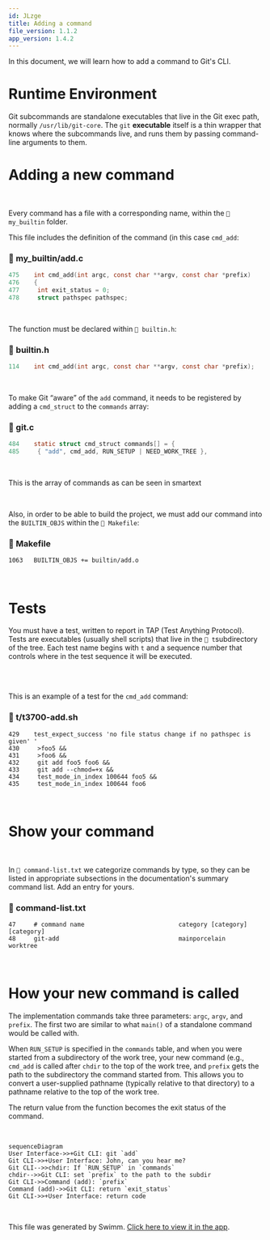 ```yaml
---
id: JLzge
title: Adding a command
file_version: 1.1.2
app_version: 1.4.2
---
```


In this document, we will learn how to add a command to Git's CLI.

# Runtime Environment

Git subcommands are standalone executables that live in the Git exec path, normally `/usr/lib/git-core`. The `git` **executable** itself is a thin wrapper that knows where the subcommands live, and runs them by passing command-line arguments to them.

# Adding a new command

<br/>

Every command has a file with a corresponding name, within the `📄 my_builtin` folder.

This file includes the definition of the command (in this case `cmd_add`<swm-token data-swm-token=":my_builtin/add.c:475:2:2:`int cmd_add(int argc, const char **argv, const char *prefix)`"/>:
<!-- NOTE-swimm-snippet: the lines below link your snippet to Swimm -->
### 📄 my_builtin/add.c
```c
475    int cmd_add(int argc, const char **argv, const char *prefix)
476    {
477    	int exit_status = 0;
478    	struct pathspec pathspec;
```

<br/>

The function must be declared within `📄 builtin.h`:
<!-- NOTE-swimm-snippet: the lines below link your snippet to Swimm -->
### 📄 builtin.h
```c
114    int cmd_add(int argc, const char **argv, const char *prefix);
```

<br/>

To make Git “aware” of the `add`<swm-token data-swm-token=":git.c:485:4:4:`	{ &quot;add&quot;, cmd_add, RUN_SETUP | NEED_WORK_TREE },`"/> command, it needs to be registered by adding a `cmd_struct`<swm-token data-swm-token=":git.c:484:4:4:`static struct cmd_struct commands[] = {`"/> to the `commands`<swm-token data-swm-token=":git.c:484:6:6:`static struct cmd_struct commands[] = {`"/> array:
<!-- NOTE-swimm-snippet: the lines below link your snippet to Swimm -->
### 📄 git.c
```c
484    static struct cmd_struct commands[] = {
485    	{ "add", cmd_add, RUN_SETUP | NEED_WORK_TREE },
```

<br/>

This is the array of commands as can be seen in smartext

<br/>

Also, in order to be able to build the project, we must add our command into the `BUILTIN_OBJS`<swm-token data-swm-token=":Makefile:1063:0:0:`BUILTIN_OBJS += builtin/add.o`"/> within the `📄 Makefile`:
<!-- NOTE-swimm-snippet: the lines below link your snippet to Swimm -->
### 📄 Makefile
```
1063   BUILTIN_OBJS += builtin/add.o
```

<br/>

# Tests

You must have a test, written to report in TAP (Test Anything Protocol). Tests are executables (usually shell scripts) that live in the `📄 t`subdirectory of the tree. Each test name begins with `t` and a sequence number that controls where in the test sequence it will be executed.

<br/>

<br/>

This is an example of a test for the `cmd_add`<swm-token data-swm-token=":builtin.h:114:2:2:`int cmd_add(int argc, const char **argv, const char *prefix);`"/> command:
<!-- NOTE-swimm-snippet: the lines below link your snippet to Swimm -->
### 📄 t/t3700-add.sh
```shell
429    test_expect_success 'no file status change if no pathspec is given' '
430    	>foo5 &&
431    	>foo6 &&
432    	git add foo5 foo6 &&
433    	git add --chmod=+x &&
434    	test_mode_in_index 100644 foo5 &&
435    	test_mode_in_index 100644 foo6
```

<br/>

# Show your command

<br/>

In `📄 command-list.txt` we categorize commands by type, so they can be listed in appropriate subsections in the documentation's summary command list. Add an entry for yours.
<!-- NOTE-swimm-snippet: the lines below link your snippet to Swimm -->
### 📄 command-list.txt
```text
47     # command name                          category [category] [category]
48     git-add                                 mainporcelain           worktree
```

<br/>

# How your new command is called

The implementation commands take three parameters: `argc`<swm-token data-swm-token=":my_builtin/add.c:475:6:6:`int cmd_add(int argc, const char **argv, const char *prefix)`"/>, `argv`<swm-token data-swm-token=":builtin.h:114:14:14:`int cmd_add(int argc, const char **argv, const char *prefix);`"/>, and `prefix`<swm-token data-swm-token=":builtin.h:114:22:22:`int cmd_add(int argc, const char **argv, const char *prefix);`"/>. The first two are similar to what `main()` of a standalone command would be called with.

When `RUN_SETUP`<swm-token data-swm-token=":git.c:485:11:11:`	{ &quot;add&quot;, cmd_add, RUN_SETUP | NEED_WORK_TREE },`"/> is specified in the `commands`<swm-token data-swm-token=":git.c:484:6:6:`static struct cmd_struct commands[] = {`"/> table, and when you were started from a subdirectory of the work tree, your new command (e.g., `cmd_add`<swm-token data-swm-token=":builtin.h:114:2:2:`int cmd_add(int argc, const char **argv, const char *prefix);`"/> is called after `chdir` to the top of the work tree, and `prefix`<swm-token data-swm-token=":my_builtin/add.c:475:22:22:`int cmd_add(int argc, const char **argv, const char *prefix)`"/> gets the path to the subdirectory the command started from. This allows you to convert a user-supplied pathname (typically relative to that directory) to a pathname relative to the top of the work tree.

The return value from the function becomes the exit status of the command.

<br/>

<!--MERMAID {width:100}-->
```mermaid
sequenceDiagram
User Interface->>+Git CLI: git `add`
Git CLI->>+User Interface: John, can you hear me?
Git CLI-->>chdir: If `RUN_SETUP` in `commands`
chdir-->>Git CLI: set `prefix` to the path to the subdir
Git CLI->>Command (add): `prefix`
Command (add)->>Git CLI: return `exit_status`
Git CLI->>+User Interface: return code
```
<!--MCONTENT {content: "sequenceDiagram<br/>\nUser Interface->>+Git CLI: git `add`<swm-token data-swm-token=\":git.c:485:4:4:`\t{ &quot;add&quot;, cmd_add, RUN_SETUP | NEED_WORK_TREE },`\"/><br/>\nGit CLI->>+User Interface: John, can you hear me?<br/>\nGit CLI\\-\\-\\>>chdir: If `RUN_SETUP`<swm-token data-swm-token=\":git.c:485:11:11:`\t{ &quot;add&quot;, cmd_add, RUN_SETUP | NEED_WORK_TREE },`\"/> in `commands`<swm-token data-swm-token=\":git.c:484:6:6:`static struct cmd_struct commands[] = {`\"/><br/>\nchdir\\-\\-\\>>Git CLI: set `prefix`<swm-token data-swm-token=\":builtin.h:114:22:22:`int cmd_add(int argc, const char **argv, const char *prefix);`\"/> to the path to the subdir<br/>\nGit CLI->>Command (add): `prefix`<swm-token data-swm-token=\":builtin.h:114:22:22:`int cmd_add(int argc, const char **argv, const char *prefix);`\"/><br/>\nCommand (add)->>Git CLI: return `exit_status`<swm-token data-swm-token=\":my_builtin/add.c:472:3:3:`\treturn exit_status;`\"/><br/>\nGit CLI->>+User Interface: return code"} --->

<br/>

This file was generated by Swimm. [Click here to view it in the app](/repos/Z2l0aHViJTNBJTNBZ2l0LXNyYy1wbGF5Z3JvdW5kJTNBJTNBT21lclJvc2VuYmF1bQ==/docs/JLzge).
